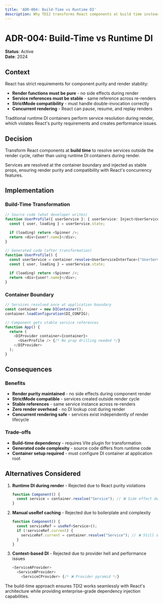 ```yaml
---
title: 'ADR-004: Build-Time vs Runtime DI'
description: Why TDI2 transforms React components at build time instead of using runtime DI containers.
---
```


# ADR-004: Build-Time vs Runtime DI

**Status**: Active  
**Date**: 2024

## Context

React has strict requirements for component purity and render stability:
- **Render functions must be pure** - no side effects during render
- **Service references must be stable** - same reference across re-renders
- **StrictMode compatibility** - must handle double-invocation correctly
- **Concurrent rendering** - React can pause, resume, and replay renders

Traditional runtime DI containers perform service resolution during render, which violates React's purity requirements and creates performance issues.

## Decision

Transform React components at **build time** to resolve services outside the render cycle, rather than using runtime DI containers during render.

Services are resolved at the container boundary and injected as stable props, ensuring render purity and compatibility with React's concurrency features.

## Implementation

### Build-Time Transformation

```typescript
// Source code (what developer writes)
function UserProfile({ userService }: { userService: Inject<UserServiceInterface> }) {
  const { user, loading } = userService.state;
  
  if (loading) return <Spinner />;
  return <div>{user?.name}</div>;
}

// Generated code (after transformation)
function UserProfile() {
  const userService = container.resolve<UserServiceInterface>("UserServiceInterface");
  const { user, loading } = userService.state;
  
  if (loading) return <Spinner />;
  return <div>{user?.name}</div>;
}
```

### Container Boundary

```typescript
// Services resolved once at application boundary
const container = new DIContainer();
container.loadConfiguration(DI_CONFIG);

// Component gets stable service references
function App() {
  return (
    <DIProvider container={container}>
      <UserProfile /> {/* No prop drilling needed */}
    </DIProvider>
  );
}
```

## Consequences

### Benefits
- **Render purity maintained** - no side effects during component render
- **StrictMode compatible** - services created outside render cycle
- **Stable references** - same service instance across re-renders
- **Zero render overhead** - no DI lookup cost during render
- **Concurrent rendering safe** - services exist independently of render lifecycle

### Trade-offs
- **Build-time dependency** - requires Vite plugin for transformation
- **Generated code complexity** - source code differs from runtime code
- **Container setup required** - must configure DI container at application root

## Alternatives Considered

1. **Runtime DI during render** - Rejected due to React purity violations
   ```typescript
   function Component() {
     const service = container.resolve("Service"); // ❌ Side effect during render
   }
   ```

2. **Manual useRef caching** - Rejected due to boilerplate and complexity
   ```typescript
   function Component() {
     const serviceRef = useRef<Service>();
     if (!serviceRef.current) {
       serviceRef.current = container.resolve("Service"); // ❌ Still side effect
     }
   }
   ```

3. **Context-based DI** - Rejected due to provider hell and performance issues
   ```typescript
   <ServiceAProvider>
     <ServiceBProvider>
       <ServiceCProvider> {/* ❌ Provider pyramid */}
   ```

The build-time approach ensures TDI2 works seamlessly with React's architecture while providing enterprise-grade dependency injection capabilities.